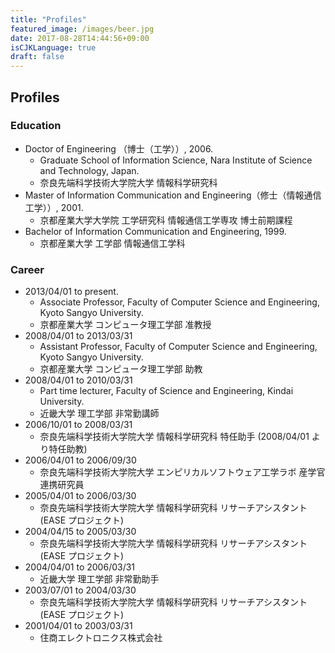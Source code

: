 ```yaml
---
title: "Profiles"
featured_image: /images/beer.jpg
date: 2017-08-28T14:44:56+09:00
isCJKLanguage: true
draft: false
---
```


## Profiles

### Education

* Doctor of Engineering （博士（工学））, 2006.
    * Graduate School of Information Science, Nara Institute of Science and Technology, Japan.
    * 奈良先端科学技術大学院大学 情報科学研究科
* Master of Information Communication and Engineering（修士（情報通信工学））, 2001.
    * 京都産業大学大学院 工学研究科 情報通信工学専攻 博士前期課程
* Bachelor of Information Communication and Engineering, 1999.
    * 京都産業大学 工学部 情報通信工学科

### Career

* 2013/04/01 to present.
    * Associate Professor, Faculty of Computer Science and Engineering, Kyoto Sangyo University.
    * 京都産業大学 コンピュータ理工学部 准教授
* 2008/04/01 to 2013/03/31
    * Assistant Professor, Faculty of Computer Science and Engineering, Kyoto Sangyo University.
    * 京都産業大学 コンピュータ理工学部 助教
* 2008/04/01 to 2010/03/31
    * Part time lecturer, Faculty of Science and Engineering, Kindai University.
    * 近畿大学 理工学部 非常勤講師
* 2006/10/01 to 2008/03/31
    * 奈良先端科学技術大学院大学 情報科学研究科 特任助手 (2008/04/01 より特任助教)
* 2006/04/01 to 2006/09/30
    * 奈良先端科学技術大学院大学 エンピリカルソフトウェア工学ラボ 産学官連携研究員
* 2005/04/01 to 2006/03/30
    * 奈良先端科学技術大学院大学 情報科学研究科 リサーチアシスタント (EASE プロジェクト)
* 2004/04/15 to 2005/03/30
    * 奈良先端科学技術大学院大学 情報科学研究科 リサーチアシスタント (EASE プロジェクト)
* 2004/04/01 to 2006/03/31
    * 近畿大学 理工学部 非常勤助手
* 2003/07/01 to 2004/03/30
    * 奈良先端科学技術大学院大学 情報科学研究科 リサーチアシスタント (EASE プロジェクト)
* 2001/04/01 to 2003/03/31
    * 住商エレクトロニクス株式会社
